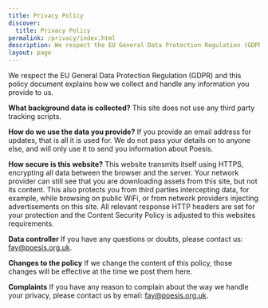 ```yaml
---
title: Privacy Policy
discover:
  title: Privacy Policy
permalink: /privacy/index.html
description: We respect the EU General Data Protection Regulation (GDPR). This policy document explains how we collect and handle any information you provide to us.
layout: page
---
```


We respect the EU General Data Protection Regulation (GDPR) and this policy document explains how we collect and handle any information you provide to us.

**What background data is collected?**
This site does not use any third party tracking scripts.

**How do we use the data you provide?**
If you provide an email address for updates, that is all it is used for. We do not pass your details on to anyone else, and will only use it to send you information about Poesis.

**How secure is this website?**
This website transmits itself using HTTPS, encrypting all data between the browser and the server. Your network provider can still see that you are downloading assets from this site, but not its content. This also protects you from third parties intercepting data, for example, while browsing on public WiFi, or from network providers injecting advertisements on this site. All relevant response HTTP headers are set for your protection and the Content Security Policy is adjusted to this websites requirements.

**Data controller**
If you have any questions or doubts, please contact us: <a href="mailto:fay@poesis.org.uk">fay@poesis.org.uk</a>.

**Changes to the policy**
If we change the content of this policy, those changes will be effective at the time we post them here.

**Complaints**
If you have any reason to complain about the way we handle your privacy, please contact us by email: <a href="mailto:fay@poesis.org.uk">fay@poesis.org.uk</a>.
